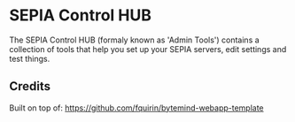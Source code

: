 # SEPIA Control HUB
The SEPIA Control HUB (formaly known as 'Admin Tools') contains a collection of tools that help you set up your SEPIA servers, edit settings and test things.

## Credits
Built on top of: https://github.com/fquirin/bytemind-webapp-template
